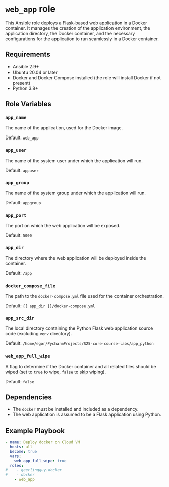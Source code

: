 # `web_app` role

This Ansible role deploys a Flask-based web application in a Docker container. It manages the creation of the application environment, the application directory, the Docker container, and the necessary configurations for the application to run seamlessly in a Docker container.

## Requirements

- Ansible 2.9+ 
- Ubuntu 20.04 or later
- Docker and Docker Compose installed (the role will install Docker if not present)
- Python 3.8+

## Role Variables

### `app_name`
The name of the application, used for the Docker image.

Default: `web_app`

### `app_user`
The name of the system user under which the application will run.

Default: `appuser`

### `app_group`
The name of the system group under which the application will run.

Default: `appgroup`

### `app_port`
The port on which the web application will be exposed.

Default: `5000`

### `app_dir`
The directory where the web application will be deployed inside the container.

Default: `/app`

### `docker_compose_file`
The path to the `docker-compose.yml` file used for the container orchestration.

Default: `{{ app_dir }}/docker-compose.yml`

### `app_src_dir`
The local directory containing the Python Flask web application source code (excluding `venv` directory).

Default: `/home/egor/PycharmProjects/S25-core-course-labs/app_python`

### `web_app_full_wipe`
A flag to determine if the Docker container and all related files should be wiped (set to `true` to wipe, `false` to skip wiping).

Default: `false`

## Dependencies

- The `docker` must be installed and included as a dependency.
- The web application is assumed to be a Flask application using Python.

## Example Playbook

```yaml
- name: Deploy docker on Cloud VM
  hosts: all
  become: true
  vars:
    web_app_full_wipe: true
  roles:
#    - geerlingguy.docker
#    - docker
    - web_app
```
